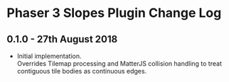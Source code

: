 # Phaser 3 Slopes Plugin Change Log

## 0.1.0 - 27th August 2018

- Initial implementation.  
  Overrides Tilemap processing and MatterJS collision handling to treat contiguous tile bodies as continuous edges.
